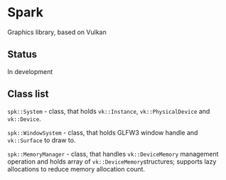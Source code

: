 # Spark
Graphics library, based on Vulkan
## Status
In development
## Class list
```spk::System``` - class, that holds ```vk::Instance```, ```vk::PhysicalDevice``` and ```vk::Device```.

```spk::WindowSystem``` - class, that holds GLFW3 window handle and ```vk::Surface``` to draw to.

```spk::MemoryManager``` - class, that handles ```vk::DeviceMemory``` management operation and holds array of ```vk::DeviceMemory```structures; supports lazy allocations to reduce memory allocation count.
